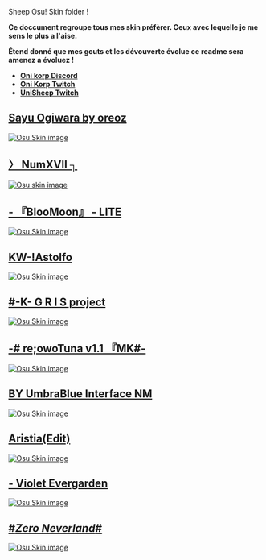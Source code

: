 Sheep Osu! Skin folder ! 

**Ce doccument regroupe tous mes skin préfèrer. Ceux avec lequelle je me sens le plus a l'aise.**

**Étend donné que mes gouts et les dévouverte évolue ce readme sera amenez a évoluez !**


* [**Oni korp Discord**](https://discord.gg/4QqVaTfXy2)
* [**Oni Korp Twitch**](https://https://www.twitch.tv/oni_korp)
* [**UniSheep Twitch**](https://www.twitch.tv/el_sheepinator)


## [Sayu Ogiwara by oreoz](https://drive.google.com/file/d/1sA16Zf5i3aOcjlg2RYjZiCgkv1SLg7i_/view?usp=sharing)
[![Osu Skin image](https://i.imgur.com/j02e3XM.jpeg)](https://drive.google.com/file/d/1sA16Zf5i3aOcjlg2RYjZiCgkv1SLg7i_/view?usp=sharing)

## [〉 NumXVII ┐](https://drive.google.com/file/d/1J7Tm-0BzTTzNAPSHt7-fCbLueTayt5AM/view?usp=sharing)
[![Osu skin image](https://i.imgur.com/YeURG8C.png)](https://drive.google.com/file/d/1J7Tm-0BzTTzNAPSHt7-fCbLueTayt5AM/view?usp=sharing)

## [- 『BlooMoon』 - LITE](https://drive.google.com/file/d/1vUdkgmWMBzQ2mnYdio-D_AaA1s9urJOS/view?usp=sharing)
[![Osu Skin image](https://imgur.com/a/GuJ63Ok)](https://drive.google.com/file/d/1vUdkgmWMBzQ2mnYdio-D_AaA1s9urJOS/view?usp=sharing)

## [KW-!Astolfo](https://drive.google.com/file/d/1K3nFSc2M99U4a-ScSWY5v8n6l0huKJ3q/view?usp=sharing)
[![Osu Skin image](https://i.imgur.com/dBQq6YB.png)](https://drive.google.com/file/d/1K3nFSc2M99U4a-ScSWY5v8n6l0huKJ3q/view?usp=sharing)

## [#-K- G R I S project](https://drive.google.com/file/d/1HNK09kGSrSBHBEFQ8D2fWHfks0_2Gj1e/view?usp=sharing)
[![Osu Skin image](https://i.imgur.com/iNoM1sJ.png)](https://drive.google.com/file/d/1HNK09kGSrSBHBEFQ8D2fWHfks0_2Gj1e/view?usp=sharing)

## [-# re;owoTuna v1.1 『MK#-](https://drive.google.com/file/d/1Em_f7cePnrnzZZ2nBJuVliaZ3dsNO3eW/view?usp=sharing)
[![Osu Skin image](https://i.imgur.com/BenMvgw.png)](https://drive.google.com/file/d/1Em_f7cePnrnzZZ2nBJuVliaZ3dsNO3eW/view?usp=sharing)

## [BY UmbraBlue Interface NM](https://drive.google.com/file/d/1npRQ591rMPQaUyM0l8P9seLOG3CEl4CI/view?usp=sharing)
[![Osu Skin image](https://i.imgur.com/tlC7wR9.png)](https://drive.google.com/file/d/1npRQ591rMPQaUyM0l8P9seLOG3CEl4CI/view?usp=sharing)

## [Aristia(Edit)](https://drive.google.com/file/d/1npRQ591rMPQaUyM0l8P9seLOG3CEl4CI/view?usp=sharing)
[![Osu Skin image](https://skimg.osuck.net/e75a9c527198ea46cb5baf6648e11b23.webp)](https://drive.google.com/file/d/1npRQ591rMPQaUyM0l8P9seLOG3CEl4CI/view?usp=sharing)

## [- Violet Evergarden](https://drive.google.com/file/d/1VQt7WcuUBsfRiNq1tj_Nbjv1C5VznFto/view?usp=sharing)
[![Osu Skin image](https://i.imgur.com/a9jOKhX.png)](https://drive.google.com/file/d/1VQt7WcuUBsfRiNq1tj_Nbjv1C5VznFto/view?usp=sharing)

## [#_Zero Neverland_#](https://drive.google.com/file/d/1fRQVoMXpvG2fPZms0U4QIG2RY_48lcRY/view?usp=sharing)
[![Osu Skin image](https://skins.osuck.net/skins/1412?v=0)](https://drive.google.com/file/d/1fRQVoMXpvG2fPZms0U4QIG2RY_48lcRY/view?usp=sharing)


